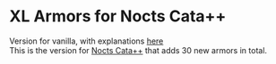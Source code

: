 # XL Armors for Nocts Cata++
Version for vanilla, with explanations [here](https://github.com/leoCottret/cbn-leocottret-mods/edit/main/MODS/XL_ARMORS_BRIGHT_NIGHT/)    
This is the version for [Nocts Cata++](https://github.com/Noctifer-de-Mortem/nocts_cata_mod) that adds 30 new armors in total.
